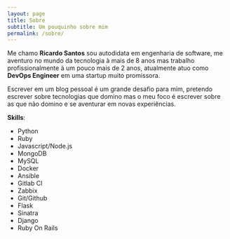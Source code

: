 ```yaml
---
layout: page
title: Sobre
subtitle: Um pouquinho sobre mim
permalink: /sobre/
---
```


Me chamo **Ricardo Santos** sou autodidata em engenharia de software, me aventuro no mundo da tecnologia à mais de 8 anos mas trabalho profissionalmente à um pouco mais de 2 anos, atualmente atuo como **DevOps Engineer** em uma startup muito promissora.

Escrever em um blog pessoal é um grande desafio para mim, pretendo escrever sobre tecnologias que domino mas o meu foco é escrever sobre as que não domino e se aventurar em novas experiências.

**Skills**:
- Python
- Ruby
- Javascript/Node.js
- MongoDB
- MySQL
- Docker
- Ansible
- Gitlab CI
- Zabbix
- Git/Github
- Flask
- Sinatra
- Django
- Ruby On Rails
